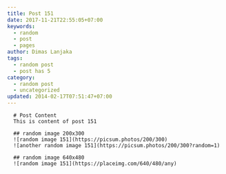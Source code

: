 ```yaml
---
title: Post 151
date: 2017-11-21T22:55:05+07:00
keywords:
  - random
  - post
  - pages
author: Dimas Lanjaka
tags:
  - random post
  - post has 5
category:
  - random post
  - uncategorized
updated: 2014-02-17T07:51:47+07:00
---
```


      # Post Content
      This is content of post 151

      ## random image 200x300
      ![random image 151](https://picsum.photos/200/300)
      ![another random image 151](https://picsum.photos/200/300?random=1)

      ## random image 640x480
      ![random image 151](https://placeimg.com/640/480/any)
      